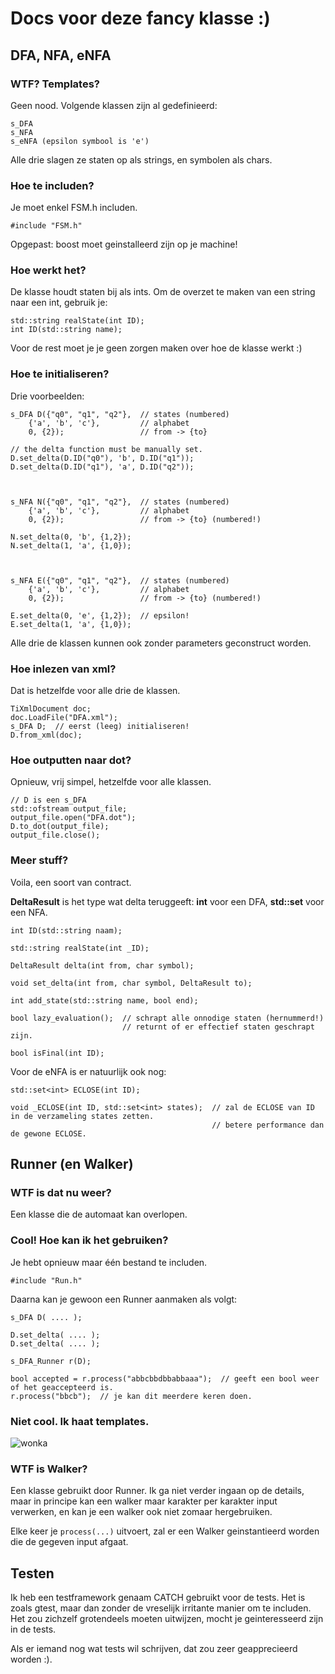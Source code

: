 # Docs voor deze fancy klasse :)

## DFA, NFA, eNFA

### WTF? Templates?

Geen nood. Volgende klassen zijn al gedefinieerd:

    s_DFA
    s_NFA
    s_eNFA (epsilon symbool is 'e')
    
Alle drie slagen ze staten op als strings, en symbolen als chars.

### Hoe te includen?

Je moet enkel FSM.h includen.

    #include "FSM.h"

Opgepast: boost moet geinstalleerd zijn op je machine!

### Hoe werkt het?

De klasse houdt staten bij als ints. Om de overzet te maken van een string naar een int, gebruik je:

    std::string realState(int ID);
    int ID(std::string name);

Voor de rest moet je je geen zorgen maken over hoe de klasse werkt :)
    
### Hoe te initialiseren?

Drie voorbeelden:

    s_DFA D({"q0", "q1", "q2"},  // states (numbered)
        {'a', 'b', 'c'},         // alphabet
        0, {2});                 // from -> {to}
    
    // the delta function must be manually set.
    D.set_delta(D.ID("q0"), 'b', D.ID("q1"));
    D.set_delta(D.ID("q1"), 'a', D.ID("q2"));
    
    
    
    s_NFA N({"q0", "q1", "q2"},  // states (numbered)
        {'a', 'b', 'c'},         // alphabet
        0, {2});                 // from -> {to} (numbered!)
    
    N.set_delta(0, 'b', {1,2});
    N.set_delta(1, 'a', {1,0});
    
    
    
    s_NFA E({"q0", "q1", "q2"},  // states (numbered)
        {'a', 'b', 'c'},         // alphabet
        0, {2});                 // from -> {to} (numbered!)
    
    E.set_delta(0, 'e', {1,2});  // epsilon!
    E.set_delta(1, 'a', {1,0});

Alle drie de klassen kunnen ook zonder parameters geconstruct worden.


### Hoe inlezen van xml?

Dat is hetzelfde voor alle drie de klassen.

    TiXmlDocument doc;
    doc.LoadFile("DFA.xml");
    s_DFA D;  // eerst (leeg) initialiseren!
    D.from_xml(doc);



### Hoe outputten naar dot?

Opnieuw, vrij simpel, hetzelfde voor alle klassen.

    // D is een s_DFA
    std::ofstream output_file;
    output_file.open("DFA.dot");
    D.to_dot(output_file);
    output_file.close();
    
    
### Meer stuff?

Voila, een soort van contract.

**DeltaResult** is het type wat delta teruggeeft: **int** voor een DFA, **std::set<int>** voor een NFA.
    
    int ID(std::string naam);
    
    std::string realState(int _ID);
    
    DeltaResult delta(int from, char symbol);
    
    void set_delta(int from, char symbol, DeltaResult to);
    
    int add_state(std::string name, bool end);

    bool lazy_evaluation();  // schrapt alle onnodige staten (hernummerd!)
                             // returnt of er effectief staten geschrapt zijn.
    
    bool isFinal(int ID);
    
Voor de eNFA is er natuurlijk ook nog:

    std::set<int> ECLOSE(int ID);
    
    void _ECLOSE(int ID, std::set<int> states);  // zal de ECLOSE van ID in de verzameling states zetten.
                                                 // betere performance dan de gewone ECLOSE.



## Runner (en Walker)

### WTF is dat nu weer?

Een klasse die de automaat kan overlopen.

### Cool! Hoe kan ik het gebruiken?

Je hebt opnieuw maar één bestand te includen.

    #include "Run.h"

Daarna kan je gewoon een Runner aanmaken als volgt:

    s_DFA D( .... );
    
    D.set_delta( .... );
    D.set_delta( .... );
    
    s_DFA_Runner r(D);
    
    bool accepted = r.process("abbcbbdbbabbaaa");  // geeft een bool weer of het geaccepteerd is.
    r.process("bbcb");  // je kan dit meerdere keren doen.

### Niet cool. Ik haat templates.

![wonka](http://weknowmemes.com/generator/uploads/generated/g1334269157528340013.jpg)
    
### WTF is Walker?

Een klasse gebruikt door Runner. Ik ga niet verder ingaan op de details, maar in principe kan een walker maar
karakter per karakter input verwerken, en kan je een walker ook niet zomaar hergebruiken.

Elke keer je `process(...)` uitvoert, zal er een Walker geinstantieerd worden die de gegeven input afgaat.

## Testen

Ik heb een testframework genaam CATCH gebruikt voor de tests. Het is zoals gtest, maar dan zonder de vreselijk irritante 
manier om te includen. Het zou zichzelf grotendeels moeten uitwijzen, mocht je geinteresseerd zijn in de tests.

Als er iemand nog wat tests wil schrijven, dat zou zeer geapprecieerd worden :).


